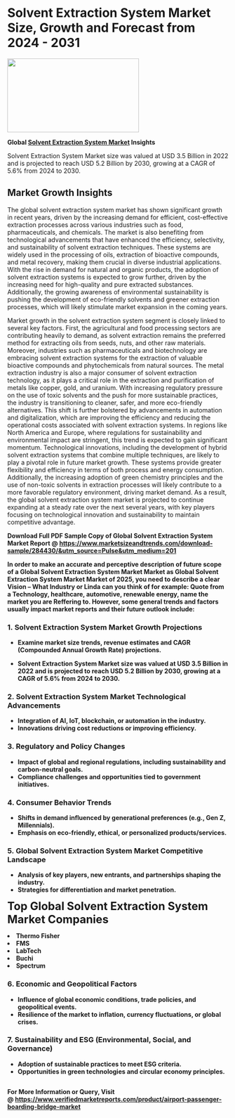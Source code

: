 <H1>Solvent Extraction System Market Size, Growth and Forecast from 2024 - 2031</H1><img class="aligncenter size-medium wp-image-584254" src="https://thirdeyenews.in/wp-content/uploads/2024/09/Global-Market-Research-300x168.jpeg" alt="" width="300" height="168" /><p><strong>Global&nbsp;<a href="https://www.marketsizeandtrends.com/download-sample/284430/&amp;utm_source=Pulse&amp;utm_medium=201">Solvent Extraction System Market</a> Insights</strong></p><p>Solvent Extraction System Market size was valued at USD 3.5 Billion in 2022 and is projected to reach USD 5.2 Billion by 2030, growing at a CAGR of 5.6% from 2024 to 2030.</p><p><h2>Market Growth Insights</h2> <p>The global solvent extraction system market has shown significant growth in recent years, driven by the increasing demand for efficient, cost-effective extraction processes across various industries such as food, pharmaceuticals, and chemicals. The market is also benefiting from technological advancements that have enhanced the efficiency, selectivity, and sustainability of solvent extraction techniques. These systems are widely used in the processing of oils, extraction of bioactive compounds, and metal recovery, making them crucial in diverse industrial applications. With the rise in demand for natural and organic products, the adoption of solvent extraction systems is expected to grow further, driven by the increasing need for high-quality and pure extracted substances. Additionally, the growing awareness of environmental sustainability is pushing the development of eco-friendly solvents and greener extraction processes, which will likely stimulate market expansion in the coming years. <strong></strong> </p> <p>Market growth in the solvent extraction system segment is closely linked to several key factors. First, the agricultural and food processing sectors are contributing heavily to demand, as solvent extraction remains the preferred method for extracting oils from seeds, nuts, and other raw materials. Moreover, industries such as pharmaceuticals and biotechnology are embracing solvent extraction systems for the extraction of valuable bioactive compounds and phytochemicals from natural sources. The metal extraction industry is also a major consumer of solvent extraction technology, as it plays a critical role in the extraction and purification of metals like copper, gold, and uranium. With increasing regulatory pressure on the use of toxic solvents and the push for more sustainable practices, the industry is transitioning to cleaner, safer, and more eco-friendly alternatives. This shift is further bolstered by advancements in automation and digitalization, which are improving the efficiency and reducing the operational costs associated with solvent extraction systems. In regions like North America and Europe, where regulations for sustainability and environmental impact are stringent, this trend is expected to gain significant momentum. Technological innovations, including the development of hybrid solvent extraction systems that combine multiple techniques, are likely to play a pivotal role in future market growth. These systems provide greater flexibility and efficiency in terms of both process and energy consumption. Additionally, the increasing adoption of green chemistry principles and the use of non-toxic solvents in extraction processes will likely contribute to a more favorable regulatory environment, driving market demand. As a result, the global solvent extraction system market is projected to continue expanding at a steady rate over the next several years, with key players focusing on technological innovation and sustainability to maintain competitive advantage. <strong></p><p><span class=""><strong>Download Full PDF Sample Copy of Global Solvent Extraction System Market Report</strong> @ <a href="https://www.marketsizeandtrends.com/download-sample/284430/&amp;utm_source=Pulse&amp;utm_medium=201" target="_blank">https://www.marketsizeandtrends.com/download-sample/284430/&amp;utm_source=Pulse&amp;utm_medium=201</a></span></p><p>In order to make an accurate and perceptive description of future scope of a Global&nbsp;Solvent Extraction System Market Market as Global&nbsp;Solvent Extraction System Market Market of 2025, you need to describe a clear Vision &ndash; What Industry or Linda can you think of for example: Quote from a Technology, healthcare, automotive, renewable energy, name the market you are Reffering to. However, some general trends and factors usually impact market reports and their future outlook include:</p><h3>1.&nbsp;<strong>Solvent Extraction System Market Growth Projections</strong></h3><ul><li>Examine market size trends, revenue estimates and CAGR (Compounded Annual Growth Rate) projections.</li><li><p>Solvent Extraction System Market size was valued at USD 3.5 Billion in 2022 and is projected to reach USD 5.2 Billion by 2030, growing at a CAGR of 5.6% from 2024 to 2030.</p></li></ul><h3>2.&nbsp;<strong>Solvent Extraction System Market Technological Advancements</strong></h3><ul><li>Integration of AI, IoT, blockchain, or automation in the industry.</li><li>Innovations driving cost reductions or improving efficiency.</li></ul><h3>3.&nbsp;<strong>Regulatory and Policy Changes</strong></h3><ul><li>Impact of global and regional regulations, including sustainability and carbon-neutral goals.</li><li>Compliance challenges and opportunities tied to government initiatives.</li></ul><h3>4.&nbsp;<strong>Consumer Behavior Trends</strong></h3><ul><li>Shifts in demand influenced by generational preferences (e.g., Gen Z, Millennials).</li><li>Emphasis on eco-friendly, ethical, or personalized products/services.</li></ul><h3>5.&nbsp;<strong>Global Solvent Extraction System Market Competitive Landscape</strong></h3><ul><li>Analysis of key players, new entrants, and partnerships shaping the industry.</li><li>Strategies for differentiation and market penetration.</li></ul><p data-pm-slice="1 1 []"><span style="color: inherit; font-family: inherit; font-size: 25px;">Top Global Solvent Extraction System Market Companies</span></p><div class="" data-test-id=""><p><li>Thermo Fisher</li><li> FMS</li><li> LabTech</li><li> Buchi</li><li> Spectrum</li></p></div><h3>6.&nbsp;<strong>Economic and Geopolitical Factors</strong></h3><ul><li>Influence of global economic conditions, trade policies, and geopolitical events.</li><li>Resilience of the market to inflation, currency fluctuations, or global crises.</li></ul><h3>7.&nbsp;<strong>Sustainability and ESG (Environmental, Social, and Governance)</strong></h3><ul><li>Adoption of sustainable practices to meet ESG criteria.</li><li>Opportunities in green technologies and circular economy principles.</li></ul><h2><strong style="font-size: 14px;">For More Information or Query, Visit @&nbsp;</strong><a style="background-color: #ffffff; font-size: 14px;" href="https://www.marketsizeandtrends.com/report/solvent-extraction-system-market/" target="_blank">https://www.verifiedmarketreports.com/product/airport-passenger-boarding-bridge-market</a></h2>
